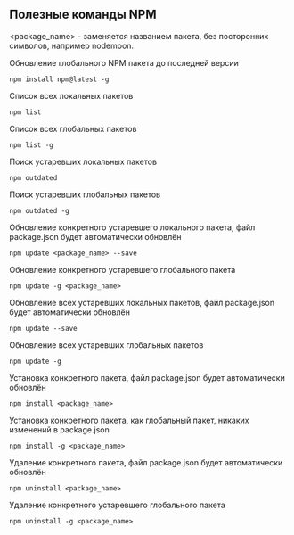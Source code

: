 ## Полезные команды NPM
<package_name> - заменяется названием пакета, без посторонних символов, например nodemoon.

Обновление глобального NPM пакета до последней версии
```
npm install npm@latest -g
```
Список всех локальных пакетов
```
npm list
```
Список всех глобальных пакетов
```
npm list -g
```
Поиск устаревших локальных пакетов
```
npm outdated
```
Поиск устаревших глобальных пакетов
```
npm outdated -g
```
Обновление конкретного устаревшего локального пакета, файл package.json будет автоматически обновлён
```
npm update <package_name> --save
```
Обновление конкретного устаревшего глобального пакета
```
npm update -g <package_name>
```
Обновление всех устаревших локальных пакетов, файл package.json будет автоматически обновлён
```
npm update --save
```
Обновление всех устаревших глобальных пакетов
```
npm update -g
```
Установка конкретного пакета, файл package.json будет автоматически обновлён
```
npm install <package_name>
```
Установка конкретного пакета, как глобальный пакет, никаких изменений в package.json
```
npm install -g <package_name>
```
Удаление конкретного пакета, файл package.json будет автоматически обновлён
```
npm uninstall <package_name>
```
Удаление конкретного устаревшего глобального пакета
```
npm uninstall -g <package_name>
```
